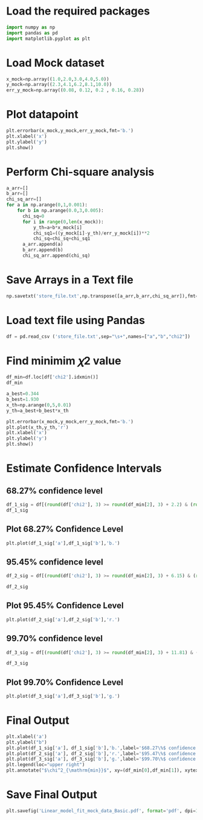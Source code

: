 # Load the required packages 

```python
import numpy as np
import pandas as pd
import matplotlib.pyplot as plt
```

# Load Mock dataset

```python
x_mock=np.array((1.0,2.0,3.0,4.0,5.0))
y_mock=np.array((2.3,4.1,6.2,8.1,10.0))
err_y_mock=np.array((0.08, 0.12, 0.2 , 0.16, 0.28))
```

# Plot datapoint

```python
plt.errorbar(x_mock,y_mock,err_y_mock,fmt='b.')
plt.xlabel('x')
plt.ylabel('y')
plt.show()
```

# Perform Chi-square analysis

```python
a_arr=[]
b_arr=[]
chi_sq_arr=[]
for a in np.arange(0,1,0.001):
    for b in np.arange(0.0,3,0.005):
      chi_sq=0
      for i in range(0,len(x_mock)):
          y_th=a+b*x_mock[i]
          chi_sq1=((y_mock[i]-y_th)/err_y_mock[i])**2
          chi_sq=chi_sq+chi_sq1
      a_arr.append(a)
      b_arr.append(b)
      chi_sq_arr.append(chi_sq)

```

# Save Arrays in a Text file
```python
np.savetxt('store_file.txt',np.transpose([a_arr,b_arr,chi_sq_arr]),fmt='%10.5f',newline='\n',delimiter=' ')

```

# Load text file using Pandas
```python
df = pd.read_csv ('store_file.txt',sep="\s+",names=["a","b","chi2"])

```

# Find minimim   𝜒2   value

```python
df_min=df.loc[df['chi2'].idxmin()]
df_min
```
```python
a_best=0.344
b_best=1.930
x_th=np.arange(0,5,0.01)
y_th=a_best+b_best*x_th

plt.errorbar(x_mock,y_mock,err_y_mock,fmt='b.')
plt.plot(x_th,y_th,'r')
plt.xlabel('x')
plt.ylabel('y')
plt.show()
```
# Estimate Confidence Intervals
## 68.27%  confidence level

```python
df_1_sig = df[(round(df['chi2'], 3) >= round(df_min[2], 3) + 2.2) & (round(df['chi2'], 3) <= round(df_min[2], 3) + 2.4)]
df_1_sig
```

## Plot  68.27%  Confidence Level

```python
plt.plot(df_1_sig['a'],df_1_sig['b'],'b.')
```

## 95.45%  confidence level

```python
df_2_sig = df[(round(df['chi2'], 3) >= round(df_min[2], 3) + 6.15) & (round(df['chi2'], 3) <= round(df_min[2], 3) + 6.21)]

df_2_sig
```

## Plot  95.45%  Confidence Level

```python
plt.plot(df_2_sig['a'],df_2_sig['b'],'r.')
```

## 99.70%  confidence level

```python
df_3_sig = df[(round(df['chi2'], 3) >= round(df_min[2], 3) + 11.81) & (round(df['chi2'], 3) <= round(df_min[2], 3) + 11.85)]

df_3_sig
```

## Plot  99.70%  Confidence Level

```python
plt.plot(df_3_sig['a'],df_3_sig['b'],'g.')
```

# Final Output

```python
plt.xlabel('a')
plt.ylabel("b")
plt.plot(df_1_sig['a'], df_1_sig['b'],'b.',label='$68.27\%$ confidence level contour')
plt.plot(df_2_sig['a'], df_2_sig['b'],'r.',label='$95.47\%$ confidence level contour')
plt.plot(df_3_sig['a'], df_3_sig['b'],'g.',label='$99.70\%$ confidence level contour')
plt.legend(loc="upper right")
plt.annotate("$\chi^2_{\mathrm{min}}$", xy=(df_min[0],df_min[1]), xytext=(0.35, 1.783), arrowprops=dict(arrowstyle="->"))
```

# Save Final Output

```python
plt.savefig('Linear_model_fit_mock_data_Basic.pdf', format='pdf', dpi=1200)
```




